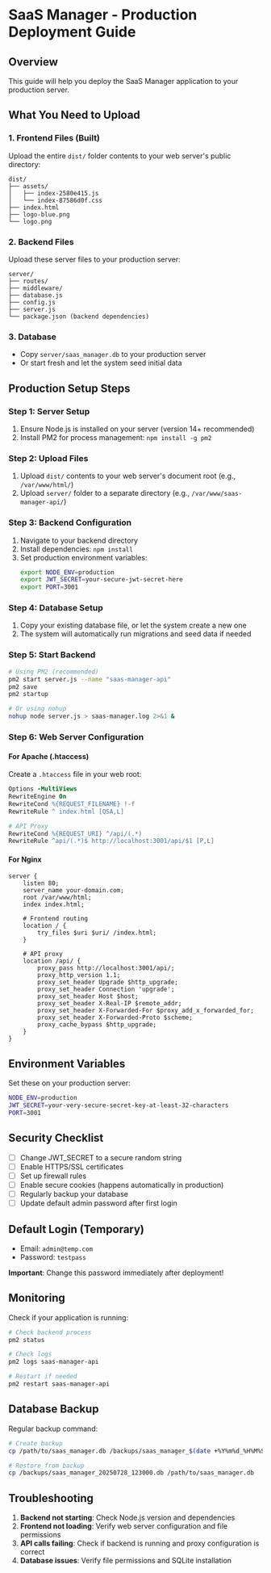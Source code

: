 # SaaS Manager - Production Deployment Guide

## Overview
This guide will help you deploy the SaaS Manager application to your production server.

## What You Need to Upload

### 1. Frontend Files (Built)
Upload the entire `dist/` folder contents to your web server's public directory:
```
dist/
├── assets/
│   ├── index-2580e415.js
│   └── index-87586d0f.css
├── index.html
├── logo-blue.png
└── logo.png
```

### 2. Backend Files
Upload these server files to your production server:
```
server/
├── routes/
├── middleware/
├── database.js
├── config.js
├── server.js
└── package.json (backend dependencies)
```

### 3. Database
- Copy `server/saas_manager.db` to your production server
- Or start fresh and let the system seed initial data

## Production Setup Steps

### Step 1: Server Setup
1. Ensure Node.js is installed on your server (version 14+ recommended)
2. Install PM2 for process management: `npm install -g pm2`

### Step 2: Upload Files
1. Upload `dist/` contents to your web server's document root (e.g., `/var/www/html/`)
2. Upload `server/` folder to a separate directory (e.g., `/var/www/saas-manager-api/`)

### Step 3: Backend Configuration
1. Navigate to your backend directory
2. Install dependencies: `npm install`
3. Set production environment variables:
   ```bash
   export NODE_ENV=production
   export JWT_SECRET=your-secure-jwt-secret-here
   export PORT=3001
   ```

### Step 4: Database Setup
1. Copy your existing database file, or let the system create a new one
2. The system will automatically run migrations and seed data if needed

### Step 5: Start Backend
```bash
# Using PM2 (recommended)
pm2 start server.js --name "saas-manager-api"
pm2 save
pm2 startup

# Or using nohup
nohup node server.js > saas-manager.log 2>&1 &
```

### Step 6: Web Server Configuration

#### For Apache (.htaccess)
Create a `.htaccess` file in your web root:
```apache
Options -MultiViews
RewriteEngine On
RewriteCond %{REQUEST_FILENAME} !-f
RewriteRule ^ index.html [QSA,L]

# API Proxy
RewriteCond %{REQUEST_URI} ^/api/(.*)
RewriteRule ^api/(.*)$ http://localhost:3001/api/$1 [P,L]
```

#### For Nginx
```nginx
server {
    listen 80;
    server_name your-domain.com;
    root /var/www/html;
    index index.html;

    # Frontend routing
    location / {
        try_files $uri $uri/ /index.html;
    }

    # API proxy
    location /api/ {
        proxy_pass http://localhost:3001/api/;
        proxy_http_version 1.1;
        proxy_set_header Upgrade $http_upgrade;
        proxy_set_header Connection 'upgrade';
        proxy_set_header Host $host;
        proxy_set_header X-Real-IP $remote_addr;
        proxy_set_header X-Forwarded-For $proxy_add_x_forwarded_for;
        proxy_set_header X-Forwarded-Proto $scheme;
        proxy_cache_bypass $http_upgrade;
    }
}
```

## Environment Variables

Set these on your production server:
```bash
NODE_ENV=production
JWT_SECRET=your-very-secure-secret-key-at-least-32-characters
PORT=3001
```

## Security Checklist

- [ ] Change JWT_SECRET to a secure random string
- [ ] Enable HTTPS/SSL certificates
- [ ] Set up firewall rules
- [ ] Enable secure cookies (happens automatically in production)
- [ ] Regularly backup your database
- [ ] Update default admin password after first login

## Default Login (Temporary)
- Email: `admin@temp.com`
- Password: `testpass`

**Important**: Change this password immediately after deployment!

## Monitoring

Check if your application is running:
```bash
# Check backend process
pm2 status

# Check logs
pm2 logs saas-manager-api

# Restart if needed
pm2 restart saas-manager-api
```

## Database Backup

Regular backup command:
```bash
# Create backup
cp /path/to/saas_manager.db /backups/saas_manager_$(date +%Y%m%d_%H%M%S).db

# Restore from backup
cp /backups/saas_manager_20250728_123000.db /path/to/saas_manager.db
```

## Troubleshooting

1. **Backend not starting**: Check Node.js version and dependencies
2. **Frontend not loading**: Verify web server configuration and file permissions
3. **API calls failing**: Check if backend is running and proxy configuration is correct
4. **Database issues**: Verify file permissions and SQLite installation